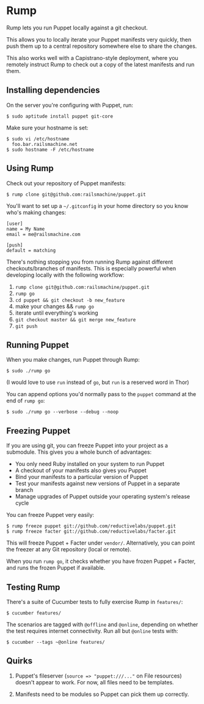 Rump 
====

Rump lets you run Puppet locally against a git checkout. 

This allows you to locally iterate your Puppet manifests very quickly, then 
push them up to a central repository somewhere else to share the changes. 

This also works well with a Capistrano-style deployment, where you remotely 
instruct Rump to check out a copy of the latest manifests and run them. 

Installing dependencies
-----------------------

On the server you're configuring with Puppet, run:

    $ sudo aptitude install puppet git-core

Make sure your hostname is set: 

    $ sudo vi /etc/hostname
      foo.bar.railsmachine.net
    $ sudo hostname -F /etc/hostname


Using Rump
----------

Check out your repository of Puppet manifests: 

    $ rump clone git@github.com:railsmachine/puppet.git

You'll want to set up a `~/.gitconfig` in your home directory so you know who's
making changes: 

    [user]
    name = My Name
    email = me@railsmachine.com
    
    [push]
    default = matching

There's nothing stopping you from running Rump against different checkouts/branches
of manifests. This is especially powerful when developing locally with the following
workflow: 

   1. `rump clone git@github.com:railsmachine/puppet.git`
   2. `rump go`
   3. `cd puppet && git checkout -b new_feature`
   4. make your changes && `rump go`
   5. iterate until everything's working
   6. `git checkout master && git merge new_feature`
   7. `git push`


Running Puppet
--------------

When you make changes, run Puppet through Rump: 

    $ sudo ./rump go

(I would love to use `run` instead of `go`, but `run` is a reserved word in Thor)

You can append options you'd normally pass to the `puppet` command at the end
of `rump go`: 

    $ sudo ./rump go --verbose --debug --noop

Freezing Puppet
---------------

If you are using git, you can freeze Puppet into your project as a submodule. This
gives you a whole bunch of advantages: 

 * You only need Ruby installed on your system to run Puppet
 * A checkout of your manifests also gives you Puppet
 * Bind your manifests to a particular version of Puppet 
 * Test your manifests against new versions of Puppet in a separate branch
 * Manage upgrades of Puppet outside your operating system's release cycle

You can freeze Puppet very easily: 

    $ rump freeze puppet git://github.com/reductivelabs/puppet.git
    $ rump freeze facter git://github.com/reductivelabs/facter.git

This will freeze Puppet + Facter under `vendor/`. Alternatively, you can point 
the freezer at any Git repository (local or remote). 

When you run `rump go`, it checks whether you have frozen Puppet + Facter, and
runs the frozen Puppet if available.

Testing Rump 
------------

There's a suite of Cucumber tests to fully exercise Rump in `features/`: 

    $ cucumber features/

The scenarios are tagged with `@offline` and `@online`, depending on whether 
the test requires internet connectivity. Run all but `@online` tests with: 

    $ cucumber --tags ~@online features/


Quirks
------

1. Puppet's fileserver (`source => "puppet:///..."` on File resources) doesn't 
   appear to work. For now, all files need to be templates. 

2. Manifests need to be modules so Puppet can pick them up correctly. 

